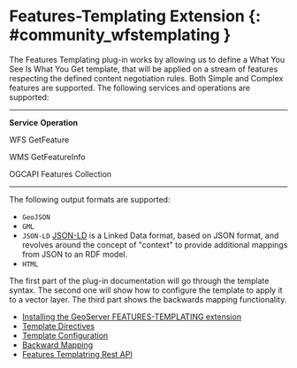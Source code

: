 # Features-Templating Extension {: #community_wfstemplating }

The Features Templating plug-in works by allowing us to define a What You See Is What You Get template, that will be applied on a stream of features respecting the defined content negotiation rules. Both Simple and Complex features are supported. The following services and operations are supported:

  ----------------------------------- -----------------------------------
  **Service**                         **Operation**

  WFS                                 GetFeature

  WMS                                 GetFeatureInfo

  OGCAPI Features                     Collection
  ----------------------------------- -----------------------------------

The following output formats are supported:

-   `GeoJSON`
-   `GML`
-   `JSON-LD` [JSON-LD](https://json-ld.org) is a Linked Data format, based on JSON format, and revolves around the concept of "context" to provide additional mappings from JSON to an RDF model.
-   `HTML`

The first part of the plug-in documentation will go through the template syntax. The second one will show how to configure the template to apply it to a vector layer. The third part shows the backwards mapping functionality.

-   [Installing the GeoServer FEATURES-TEMPLATING extension](installing.md)
-   [Template Directives](directives.md)
-   [Template Configuration](configuration.md)
-   [Backward Mapping](querying.md)
-   [Features Templatring Rest API](rest.md)
